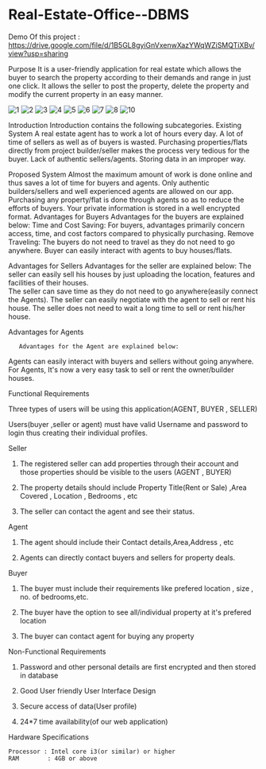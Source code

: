 # Real-Estate-Office--DBMS

Demo Of this project : https://drive.google.com/file/d/1B5GL8gyiGnVxenwXazYWqWZiSMQTiXBv/view?usp=sharing

Purpose
It is a user-friendly application for real estate which allows the buyer to search the property according to their demands and range in just one click. It allows the seller to post the property, delete the property and modify the current property in an easy manner.


![1](https://user-images.githubusercontent.com/56253080/190065403-f467228c-34b6-40e6-a0b6-0af9060a0632.png)
![2](https://user-images.githubusercontent.com/56253080/190065426-cbe17ae8-e439-4bce-a7a3-f4cf50bd5462.png)
![3](https://user-images.githubusercontent.com/56253080/190065435-47f7b6f3-6c03-49f1-8eaa-bcb7b135d628.png)
![4](https://user-images.githubusercontent.com/56253080/190065452-0864d756-50bd-46bb-b42e-c497a16cbb3a.png)
![5](https://user-images.githubusercontent.com/56253080/190065473-aaada153-69b9-42d4-b81a-c0b804791dd3.png)
![6](https://user-images.githubusercontent.com/56253080/190065485-65bf7498-f30d-4521-9e88-a075e5c1ea38.png)
![7](https://user-images.githubusercontent.com/56253080/190065505-ac6ea96b-a581-46a2-b024-b062486903d8.png)
![8](https://user-images.githubusercontent.com/56253080/190065519-055c5629-0bdb-429a-96f1-a475b0c73583.png)
![10](https://user-images.githubusercontent.com/56253080/190065559-b62e985d-79f6-4e17-8daf-d6fe1dee9ad3.png)



Introduction
Introduction contains the following subcategories.
Existing System
A real estate agent has to work a lot of hours every day.
A lot of time of sellers as well as of buyers is wasted.
Purchasing properties/flats directly from project builder/seller makes the process very tedious for the buyer.
Lack of authentic sellers/agents.
Storing data in an improper way.

Proposed System
Almost the maximum amount of  work is done online and thus saves a lot of time for buyers and agents.
Only authentic builders/sellers and well experienced agents are allowed on our app.
Purchasing any property/flat is done through agents so as to reduce the efforts of buyers.
Your private information is stored in a well encrypted format.
Advantages for Buyers
          Advantages for the buyers are explained below:
Time and Cost Saving: For buyers, advantages primarily concern access, time, and cost factors compared to physically purchasing.
Remove Traveling: The buyers do not need to travel as they do not need to go anywhere.
Buyer can easily interact with  agents to buy  houses/flats.

Advantages for Sellers
        Advantages for the seller are explained below:
The seller can easily sell his houses by just uploading the location, features and facilities of their houses.  
The seller can save time as they do not need to go anywhere(easily connect the Agents).
The seller can easily negotiate with the agent to sell or rent his house.
The seller does not need to wait a long time to sell or  rent his/her house.


Advantages for Agents

       Advantages for the Agent are explained below:
Agents can easily interact with buyers and sellers without going anywhere. 
For Agents, It's now a very easy task to sell or rent the owner/builder houses.

Functional Requirements
      
Three types of users will be using this application(AGENT, BUYER , SELLER)

Users(buyer ,seller or agent)  must have valid Username and password to login thus creating their individual profiles.

Seller

1) The registered seller  can add properties through their account and those properties should be visible to the users (AGENT , BUYER)

2) The property details should include Property Title(Rent or Sale)   ,Area Covered , Location , Bedrooms , etc

3) The seller can contact the agent and see their status.







Agent

1)  The agent should include their Contact details,Area,Address , etc

2) Agents can directly contact buyers and sellers for property deals.


Buyer

1) The  buyer must include their requirements like prefered location , size , no. of bedrooms,etc.

2) The buyer have the option  to see all/individual  property at it's  prefered location

3) The buyer can contact agent for buying any property



Non-Functional Requirements

1) Password and other personal details  are first encrypted and then stored in database

2) Good User friendly User Interface Design 

3) Secure access of  data(User profile)

4) 24*7 time availability(of our web application)




Hardware Specifications

    Processor : Intel core i3(or similar) or higher
    RAM        : 4GB or above

